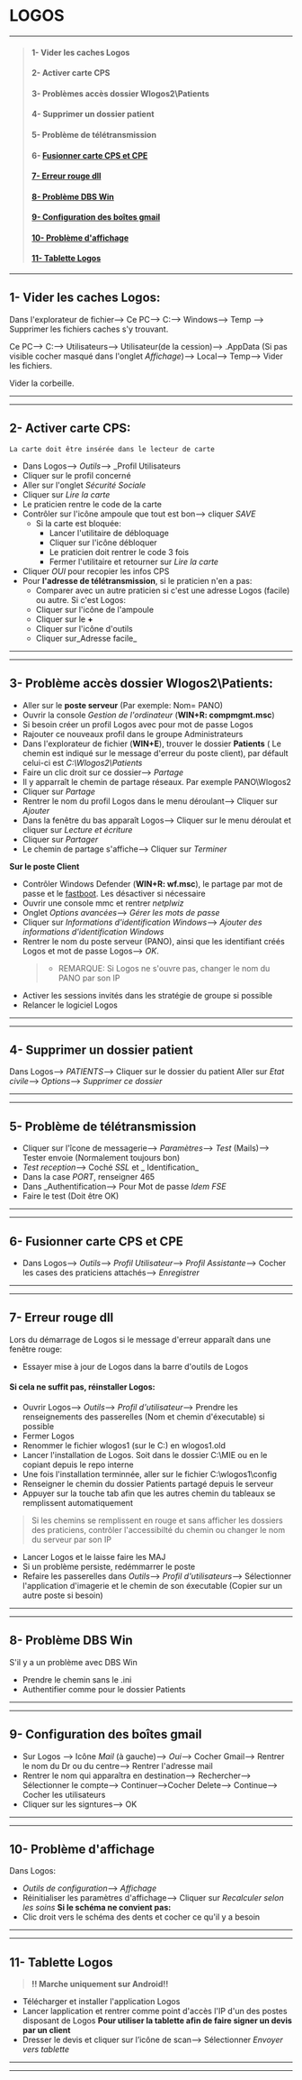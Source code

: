 # **LOGOS**
_________

>#### 1- Vider les caches Logos
>#### 2- Activer carte CPS
>#### 3- Problèmes accès dossier Wlogos2\Patients
>#### 4- Supprimer un dossier patient
>#### 5- Problème de télétransmission
>#### 6- [Fusionner carte CPS et CPE]()
>#### [7- Erreur rouge dll]()
>#### [8- Problème DBS Win]()
>#### [9- Configuration des boîtes gmail]()
>#### [10- Problème d'affichage]()
>#### [11- Tablette Logos]()


___________________

## **1- Vider les caches Logos:**

Dans l'explorateur de fichier--> Ce PC--> C:\--> Windows--> Temp --> Supprimer les fichiers caches s'y trouvant.  

Ce PC--> C:\--> Utilisateurs--> Utilisateur(de la cession)--> .AppData (Si pas visible cocher masqué dans l'onglet _Affichage_)--> Local--> Temp--> Vider les fichiers.  

Vider la corbeille.
_____________________
_____________________

## **2- Activer carte CPS:**

`La carte doit être insérée dans le lecteur de carte`

- Dans Logos--> _Outils_--> _Profil Utilisateurs
- Cliquer sur le profil concerné
- Aller sur l'onglet _Sécurité Sociale_
- Cliquer sur _Lire la carte_
- Le praticien rentre le code de la carte
- Contrôler sur l'icône ampoule que tout est bon--> cliquer _SAVE_
    - Si la carte est bloquée:
        - Lancer l'utilitaire de débloquage
        - Cliquer sur l'icône débloquer
        - Le praticien doit rentrer le code 3 fois
        - Fermer l'utilitaire et retourner sur _Lire la carte_
- Cliquer _OUI_ pour recopier les infos CPS
- Pour **l'adresse de télétransmission**, si le praticien n'en a pas:
    - Comparer avec un autre praticien si c'est une adresse Logos (facile) ou autre. Si c'est Logos:
    - Cliquer sur l'icône de l'ampoule
    - Cliquer sur le **+**
    - Cliquer sur l'icône d'outils
    - Cliquer sur_Adresse facile_
___________________________________________
___________________________________________

## **3- Problème accès dossier Wlogos2\Patients:**

- Aller sur le **poste serveur** (Par exemple: Nom= PANO)
- Ouvrir la console _Gestion de l'ordinateur_ (**WIN+R: compmgmt.msc**)
- Si besoin créer un profil Logos avec pour mot de passe Logos
- Rajouter ce nouveaux profil dans le groupe Administrateurs
- Dans l'explorateur de fichier (**WIN+E**), trouver le dossier **Patients** ( Le chemin est indiqué sur le message d'erreur du poste client), par défault celui-ci est _C:\Wlogos2\Patients_
- Faire un clic droit sur ce dossier--> _Partage_
- Il y apparraît le chemin de partage réseaux. Par exemple PANO\Wlogos2
- Cliquer sur _Partage_
- Rentrer le nom du profil Logos dans le menu déroulant--> Cliquer sur _Ajouter_
- Dans la fenêtre du bas apparaît Logos--> Cliquer sur le menu déroulat et cliquer sur _Lecture et écriture_
- Cliquer sur _Partager_
- Le chemin de partage s'affiche--> Cliquer sur _Terminer_

**Sur le poste Client**
- Contrôler Windows Defender (**WIN+R: wf.msc**), le partage par mot de passe et le [fastboot](https://github.com/Bilal-Aldimashq/Notes/blob/main/MIE/Manips%20et%20commandes.md#1--fastboot-1). Les désactiver si nécessaire
- Ouvrir une console mmc et rentrer _netplwiz_
- Onglet _Options avancées_--> _Gérer les mots de passe_
- Cliquer sur _Informations d'identification Windows_--> _Ajouter des informations d'identification Windows_
- Rentrer le nom du poste serveur (PANO), ainsi que les identifiant créés Logos et mot de passe Logos--> _OK_.  
    >- REMARQUE: Si Logos ne s'ouvre pas, changer le nom du PANO par son IP
- Activer les sessions invités dans les stratégie de groupe si possible
- Relancer le logiciel Logos
_____________________
_____________________

## **4- Supprimer un dossier patient**
Dans Logos--> _PATIENTS_--> Cliquer sur le dossier du patient
Aller sur _Etat civile_--> _Options_--> _Supprimer ce dossier_

____________________
____________________

## **5- Problème de télétransmission**

- Cliquer sur l'îcone de messagerie--> _Paramètres_--> _Test_ (Mails)--> Tester envoie (Normalement toujours bon)
- _Test reception_--> Coché _SSL_ et _ Identification_
- Dans la case _PORT_, renseigner 465
- Dans _Authentification--> Pour Mot de passe _Idem FSE_
- Faire le test (Doit être OK)
____________
____________

## **6- Fusionner carte CPS et CPE**

- Dans Logos--> _Outils_--> _Profil Utilisateur_--> _Profil Assistante_--> Cocher les cases des praticiens attachés--> _Enregistrer_
______
______

## **7- Erreur rouge dll**
Lors du démarrage de Logos si le message d'erreur apparaît dans une fenêtre rouge:
- Essayer mise à jour de Logos dans la barre d'outils de Logos
#### **Si cela ne suffit pas, réinstaller Logos:**
- Ouvrir Logos--> _Outils_--> _Profil d'utilisateur_--> Prendre les renseignements des passerelles (Nom et chemin d'éxecutable) si possible
- Fermer Logos
- Renommer le fichier wlogos1 (sur le C:\) en wlogos1.old
- Lancer l'installation de Logos. Soit dans le dossier C:\MIE ou en le copiant depuis le repo interne
- Une fois l'installation terminnée, aller sur le fichier C:\wlogos1\config
- Renseigner le chemin du dossier Patients partagé depuis le serveur
- Appuyer sur la touche tab afin que les autres chemin du tableaux se remplissent automatiquement
> Si les chemins se remplissent en rouge et sans afficher les dossiers des praticiens, contrôler l'accessibilté du chemin ou changer le nom du serveur par son IP
- Lancer Logos et le laisse faire les MAJ
- Si un problème persiste, redémmarrer le poste
- Refaire les passerelles dans _Outils_--> _Profil d'utilisateurs_--> Sélectionner l'application d'imagerie et le chemin de son éxecutable (Copier sur un autre poste si besoin)

_____
_____

## **8- Problème DBS Win**
S'il y a un problème avec DBS Win
- Prendre le chemin sans le .ini
- Authentifier comme pour le dossier Patients
_____
_____

## **9- Configuration des boîtes gmail**

- Sur Logos --> Icône _Mail_ (à gauche)--> _Oui_--> Cocher Gmail--> Rentrer le nom du Dr ou du centre--> Rentrer l'adresse mail
- Rentrer le nom qui apparaîtra en destination--> Rechercher--> Sélectionner le compte--> Continuer-->Cocher Delete--> Continue--> Cocher les utilisateurs
- Cliquer sur les signtures--> OK
_____
_____

## **10- Problème d'affichage**
Dans Logos:
- _Outils de configuration_--> _Affichage_
- Réinitialiser les paramètres d'affichage--> Cliquer sur _Recalculer selon les soins_
**Si le schéma ne convient pas:**
- Clic droit vers le schéma des dents et cocher ce qu'il y a besoin
____
____

## **11- Tablette Logos**
> **!! Marche uniquement sur Android!!**
- Télécharger et installer l'application Logos
- Lancer lapplication et rentrer comme point d'accès l'IP d'un des postes disposant de Logos
**Pour utiliser la tablette afin de faire signer un devis par un client**
- Dresser le devis et cliquer sur l’icône de scan--> Sélectionner _Envoyer vers tablette_
____
____
